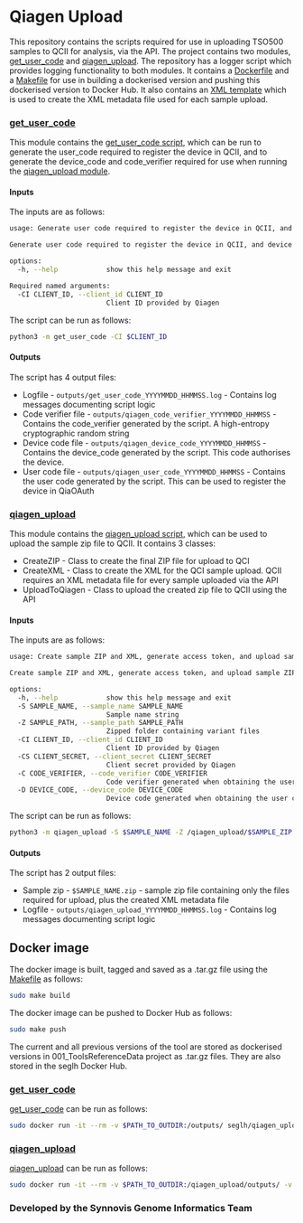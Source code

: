 # Qiagen Upload

This repository contains the scripts required for use in uploading TSO500 samples to QCII for analysis, via the API. The project contains two modules, [get_user_code](get_user_code) and [qiagen_upload](qiagen_upload). The repository has a logger script which provides logging functionality to both modules. It contains a [Dockerfile](Dockerfile) and a [Makefile](Makefile) for use in building a dockerised version and pushing this dockerised version to Docker Hub. It also contains an [XML template](templates/sample_upload_template.xml) which is used to create the XML metadata file used for each sample upload.

### [get_user_code](get_user_code)

This module contains the [get_user_code script](get_user_code/get_user_code.py), which can be run to generate the user_code required to register the device in QCII, and to generate the device_code and code_verifier required for use when running the [qiagen_upload module](qiagen_upload).

#### Inputs

The inputs are as follows:
```bash
usage: Generate user code required to register the device in QCII, and device code and code_verifier required for use when running the qiagen_upload module

Generate user code required to register the device in QCII, and device code and code_verifier required for use when running the qiagen_upload module

options:
  -h, --help            show this help message and exit

Required named arguments:
  -CI CLIENT_ID, --client_id CLIENT_ID
                        Client ID provided by Qiagen
```

The script can be run as follows:
```bash
python3 -m get_user_code -CI $CLIENT_ID
```

#### Outputs

The script has 4 output files:
* Logfile - ```outputs/get_user_code_YYYYMMDD_HHMMSS.log``` - Contains log messages documenting script logic
* Code verifier file - ```outputs/qiagen_code_verifier_YYYYMMDD_HHMMSS``` - Contains the code_verifier generated by the script. A high-entropy cryptographic random string
* Device code file - ```outputs/qiagen_device_code_YYYYMMDD_HHMMSS``` - Contains the device_code generated by the script. This code authorises the device.
* User code file - ```outputs/qiagen_user_code_YYYYMMDD_HHMMSS``` - Contains the user code generated by the script. This can be used to register the device in QiaOAuth

### [qiagen_upload](qiagen_upload)

This module contains the [qiagen_upload script](qiagen_upload/qiagen_upload.py), which can be used to upload the sample zip file to QCII. It contains 3 classes:
* CreateZIP - Class to create the final ZIP file for upload to QCI
* CreateXML - Class to create the XML for the QCI sample upload. QCII requires an XML metadata file for every sample uploaded via the API
* UploadToQiagen - Class to upload the created zip file to QCII using the API     

#### Inputs

The inputs are as follows:
```bash
usage: Create sample ZIP and XML, generate access token, and upload sample ZIP file to QCII

Create sample ZIP and XML, generate access token, and upload sample ZIP file to QCII

options:
  -h, --help            show this help message and exit
  -S SAMPLE_NAME, --sample_name SAMPLE_NAME
                        Sample name string
  -Z SAMPLE_PATH, --sample_path SAMPLE_PATH
                        Zipped folder containing variant files
  -CI CLIENT_ID, --client_id CLIENT_ID
                        Client ID provided by Qiagen
  -CS CLIENT_SECRET, --client_secret CLIENT_SECRET
                        Client secret provided by Qiagen
  -C CODE_VERIFIER, --code_verifier CODE_VERIFIER
                        Code verifier generated when obtaining the user code
  -D DEVICE_CODE, --device_code DEVICE_CODE
                        Device code generated when obtaining the user code
```

The script can be run as follows:
```bash
python3 -m qiagen_upload -S $SAMPLE_NAME -Z /qiagen_upload/$SAMPLE_ZIP.zip -CI $CLIENT_ID -CS $CLIENT_SECRET -C $CODE_VERIFIER -D $DEVICE_CODE
```
#### Outputs

The script has 2 output files:
* Sample zip - ```$SAMPLE_NAME.zip``` - sample zip file containing only the files required for upload, plus the created XML metadata file
* Logfile - ```outputs/qiagen_upload_YYYYMMDD_HHMMSS.log``` - Contains log messages documenting script logic

## Docker image

The docker image is built, tagged and saved as a .tar.gz file using the [Makefile](Makefile) as follows:

```bash
sudo make build
```

The docker image can be pushed to Docker Hub as follows:
```bash
sudo make push
```

The current and all previous versions of the tool are stored as dockerised versions in 001_ToolsReferenceData project as .tar.gz files. They are also stored in the seglh Docker Hub.

### [get_user_code](get_user_code)

[get_user_code](get_user_code) can be run as follows:

```bash
sudo docker run -it --rm -v $PATH_TO_OUTDIR:/outputs/ seglh/qiagen_upload:$TAG get_user_code -CI $CLIENT_ID
```

### [qiagen_upload](qiagen_upload)

[qiagen_upload](qiagen_upload) can be run as follows:

```bash
sudo docker run -it --rm -v $PATH_TO_OUTDIR:/qiagen_upload/outputs/ -v $PATH_TO_SAMPLE_ZIP:/qiagen_upload/$SAMPLE_ZIP.zip seglh/qiagen_upload:$TAG qiagen_upload -S $SAMPLE_NAME -Z /qiagen_upload/$SAMPLE_ZIP.zip -CI $CLIENT_ID -CS $CLIENT_SECRET -C $CODE_VERIFIER -D $DEVICE_CODE
```

### Developed by the Synnovis Genome Informatics Team

